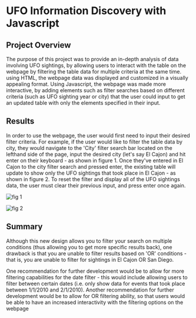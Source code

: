 # UFO Information Discovery with Javascript

## Project Overview
The purpose of this project was to provide an in-depth analysis of data involving UFO sightings, by allowing users to interact with the table on the webpage by filtering the table data for multiple criteria at the same time. using HTML, the webpage data was displayed and customized in a visually appealing format. Using Javascript, the webpage was made more interactive, by adding elements such as filter searches based on different criteria (such as UFO sighting year or city) that the user could input to get an updated table with only the elements specified in their input.

## Results
In order to use the webpage, the user would first need to input their desired filter criteria. For example, if the user would like to filter the table data by city, they would navigate to the 'City' filter search bar located on the lefthand side of the page, input the desired city (let's say El Cajon) and hit enter on their keyboard - as shown in figure 1. Once they've entered in El Cajon to the city filter search and pressed enter, the existing table will update to show only the UFO sightings that took place in El Cajon - as shown in figure 2. To reset the filter and display all of the UFO sightings data, the user must clear their previous input, and press enter once again.


![fig 1](https://user-images.githubusercontent.com/96188669/202346855-b303411f-e805-4938-8cb3-480e09eb33b4.png)


![fig 2](https://user-images.githubusercontent.com/96188669/202346898-73472ebc-a17c-46e5-b846-77b2668dddfc.png)


## Summary
Although this new design allows you to filter your search on multiple conditions (thus allowing you to get more specific results back), one drawback is that you are unable to filter results based on 'OR' conditions - that is, you are unable to filter for sightings in El Cajon OR San Diego.

One recommendation for further development would be to allow for more filtering capabilities for the date filter - this would include allowing users to filter between certain dates (i.e. only show data for events that took place between 1/1/2010 and 2/1/2010). Another recommendation for further development would be to allow for OR filtering ability, so that users would be able to have an increased interactivity with the filtering options on the webpage
